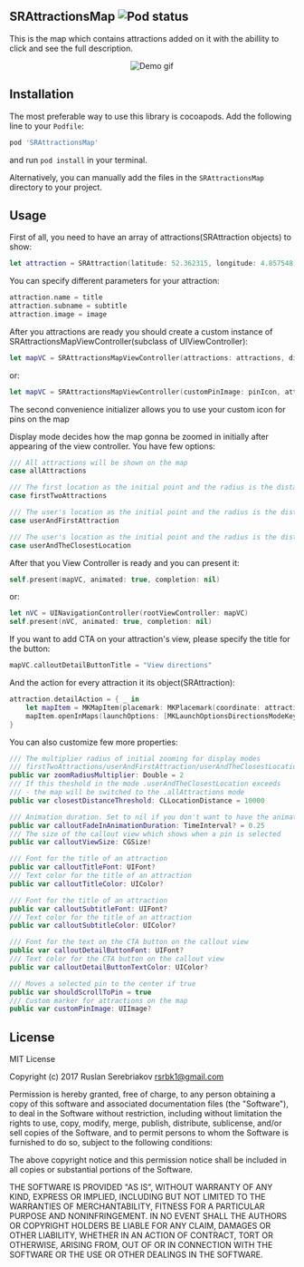 SRAttractionsMap ![Pod status](https://cocoapod-badges.herokuapp.com/v/SRAttractionsMap/badge.png)
---
This is the map which contains attractions added on it with the abillity to click and see the full description.
<p align="center">
  <img src="https://github.com/rsrbk/SRAttractionsMap/blob/master/gif.gif?raw=true" alt="Demo gif"/>
</p>

Installation
---
The most preferable way to use this library is cocoapods. Add the following line to your `Podfile`:
```sh
pod 'SRAttractionsMap'
```
and run `pod install` in your terminal.

Alternatively, you can manually add the files in the `SRAttractionsMap` directory to your project.

Usage
--
First of all, you need to have an array of attractions(SRAttraction objects) to show:
```swift
let attraction = SRAttraction(latitude: 52.362315, longitude: 4.857548)
```
You can specify different parameters for your attraction:
```swift
attraction.name = title
attraction.subname = subtitle
attraction.image = image
```

After you attractions are ready you should create a custom instance of SRAttractionsMapViewController(subclass of UIViewController):
```swift
let mapVC = SRAttractionsMapViewController(attractions: attractions, displayMode: .allAttractions)
```
or:
```swift
let mapVC = SRAttractionsMapViewController(customPinImage: pinIcon, attractions: attractions, displayMode: .allAttractions)
```
The second convenience initializer allows you to use your custom icon for pins on the map

Display mode decides how the map gonna be zoomed in initially after appearing of the view controller. You have few options:
```swift
/// All attractions will be shown on the map
case allAttractions

/// The first location as the initial point and the radius is the distance to the second attraction times zoomRadiusMultiplier
case firstTwoAttractions

/// The user's location as the initial point and the radius is the distance to the first attraction times zoomRadiusMultiplier
case userAndFirstAttraction

/// The user's location as the initial point and the radius is the distance to the closest attraction times zoomRadiusMultiplier
case userAndTheClosestLocation
```

After that you View Controller is ready and you can present it:
```swift
self.present(mapVC, animated: true, completion: nil)
```
or:
```swift
let nVC = UINavigationController(rootViewController: mapVC)
self.present(nVC, animated: true, completion: nil)
```

If you want to add CTA on your attraction's view, please specify the title for the button:
```swift
mapVC.calloutDetailButtonTitle = "View directions"
```
And the action for every attraction it its object(SRAttraction):
```swift
attraction.detailAction = { _ in
    let mapItem = MKMapItem(placemark: MKPlacemark(coordinate: attraction.coordinate, addressDictionary:nil))
    mapItem.openInMaps(launchOptions: [MKLaunchOptionsDirectionsModeKey : MKLaunchOptionsDirectionsModeWalking])
}
```

You can also customize few more properties:
```swift
/// The multiplier radius of initial zooming for display modes
/// firstTwoAttractions/userAndFirstAttraction/userAndTheClosestLocation
public var zoomRadiusMultiplier: Double = 2
/// If this theshold in the mode .userAndTheClosestLocation exceeds
/// - the map will be switched to the .allAttractions mode
public var closestDistanceThreshold: CLLocationDistance = 10000

/// Animation duration. Set to nil if you don't want to have the animation
public var calloutFadeInAnimationDuration: TimeInterval? = 0.25
/// The size of the callout view which shows when a pin is selected
public var calloutViewSize: CGSize!

/// Font for the title of an attraction
public var calloutTitleFont: UIFont?
/// Text color for the title of an attraction
public var calloutTitleColor: UIColor?

/// Font for the title of an attraction
public var calloutSubtitleFont: UIFont?
/// Text color for the title of an attraction
public var calloutSubtitleColor: UIColor?

/// Font for the text on the CTA button on the callout view
public var calloutDetailButtonFont: UIFont?
/// Text color for the CTA button on the callout view
public var calloutDetailButtonTextColor: UIColor?

/// Moves a selected pin to the center if true
public var shouldScrollToPin = true
/// Custom marker for attractions on the map
public var customPinImage: UIImage?
```

License
--
 MIT License

 Copyright (c) 2017 Ruslan Serebriakov <rsrbk1@gmail.com>

 Permission is hereby granted, free of charge, to any person obtaining a copy
 of this software and associated documentation files (the "Software"), to deal
 in the Software without restriction, including without limitation the rights
 to use, copy, modify, merge, publish, distribute, sublicense, and/or sell
 copies of the Software, and to permit persons to whom the Software is
 furnished to do so, subject to the following conditions:

 The above copyright notice and this permission notice shall be included in all
 copies or substantial portions of the Software.

 THE SOFTWARE IS PROVIDED "AS IS", WITHOUT WARRANTY OF ANY KIND, EXPRESS OR
 IMPLIED, INCLUDING BUT NOT LIMITED TO THE WARRANTIES OF MERCHANTABILITY,
 FITNESS FOR A PARTICULAR PURPOSE AND NONINFRINGEMENT. IN NO EVENT SHALL THE
 AUTHORS OR COPYRIGHT HOLDERS BE LIABLE FOR ANY CLAIM, DAMAGES OR OTHER
 LIABILITY, WHETHER IN AN ACTION OF CONTRACT, TORT OR OTHERWISE, ARISING FROM,
 OUT OF OR IN CONNECTION WITH THE SOFTWARE OR THE USE OR OTHER DEALINGS IN THE
 SOFTWARE.
